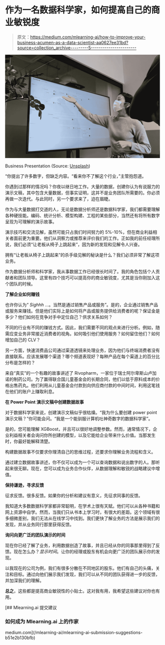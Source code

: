 # 作为一名数据科学家，如何提高自己的商业敏锐度

> 原文：<https://medium.com/mlearning-ai/how-to-improve-your-business-acumen-as-a-data-scientist-aa0627ee31bd?source=collection_archive---------5----------------------->

![](img/c8a9922512e70589844b5e0de23c6f81.png)

Business Presentation (Source: [Unsplash](https://unsplash.com/photos/K_VeavYEfdA))

“你提出了许多数字，但缺乏内容。“看来你不了解这个行业，”主管抱怨道。

你遇到过那样的情况吗？你夜以继日地工作。大量的数据，创建你认为有说服力的演示文稿，其中包含大量数据，但事实证明，这并不是业务团队所需要的。你必须再做一次迭代。与此同时，另一个要求来了，迫在眉睫。

作为与大量数据打交道的人，无论是数据分析师还是数据科学家，我们都需要理解各种硬技能。编码、统计分析、模型构建、工程的某些部分，当然还有将所有数字呈现为可理解的演示故事。

演示技巧和交流见解，虽然可能只占我们时间努力的 5%-10%，但在商业利益相关者面前更为重要。他们从洞察力或推荐来评价我们的工作。正如我的前任经理所说，我们必须“让老板从椅子上跳起来”，因为新的发现和见解令人兴奋。

拥有“让老板从椅子上跳起来”的杀手级见解的秘诀是什么？我们必须非常了解这项业务。

作为数据分析师和科学家，我从事数据工作已经很长时间了。我的角色包括个人贡献者和团队领导。这里有四个技巧可以提高你的商业敏锐度，尤其是当你刚加入这个团队的时候。

**了解企业如何赚钱**

也许你认为“ *Sighhh* …。当然是通过销售产品或服务”。是的，企业通过销售产品或服务来赚钱。但是他们实际上是如何将产品或服务提供给消费者的呢？保证金是多少？他们如何在竞争对手中定位自己？供求关系如何？

不同的行业有不同的赚钱方式。因此，我们需要不同的观点来进行分析。例如，随需应变业务非常接近消费者的视角。如何吸引他们使用服务？如何留住他们？如何增加自己的 CLV？

另一方面，快速消费品公司通过渠道透镜来处理业务，因为他们与终端消费者没有直接联系。应该发展哪个渠道？哪个频道表现好？每种产品在每个渠道上的百分比分布是怎样的？

来自“真实”的一个有趣的故事讲述了 Rivopharm，一家位于瑞士阿尔卑斯山卢加诺的制药公司。为了赢得联合国儿童基金会的长期合同，他们以低于原料成本的价格出售药丸。他们利用从儿童基金会付款到向供应商付款的中间时间，利用这笔钱在他们的账户上赚取利息。

**在 Power Point 演示文稿中创建数据故事**

对于数据科学家来说，创建演示文稿似乎很枯燥。“我为什么要创建 power point 演示文稿？”你可能会问。“我是一个能驯服计算机吐神奇数字的数据科学家”。

是的，您可能理解 XGBoost，并且可以很好地调整参数。然而，通常情况下，企业利益相关者会询问你所创建的模型，以及它能给企业带来什么价值。当那发生时，你最好能解释清楚。

构建数据故事不仅要求你理清自己的思维过程，还要求你理解业务流程和含义。

通过建立数据故事讲述，你不仅可以成为一个可以查询数据和说出数字的人。那听起来很无聊。现在，您可以成为业务合作伙伴，从数据理解和敏锐的战略建议中增值。

**保持谦逊，寻求反馈**

征求反馈。很多反馈。如果你的分析和建议有意义，先征求同事的反馈。

我知道大多数数据科学家都非常聪明，在学术上很有天赋。他们可以从各种书籍和网上资源中自学。然而，当我们只从书本上学习时，有很大的差距。这个领域有很多细微差别，我们无法从在线学习中找到。我们更快了解业务的方法是展示我们的发现，并从业务同行那里获得反馈。

**询问向更广泛的团队演示的时间**

现在你已经了解了业务，利用数据创造了故事，并且已经从你的同事那里得到了反馈。现在怎么办？*显示时间*。让你的经理或股东有机会向更广泛的团队展示你的发现。

以我现在的公司为例，我们有很多分散在不同地区的股东。他们有自己的头痛，关注和目标。通过向他们展示我们发现，我们可以从不同的团队获得进一步的反馈，并加深我们的理解。

**总之**，这些都是提高商业敏锐性的小贴士。这对我有用，我希望这些建议对你也有用。

[](/mlearning-ai/mlearning-ai-submission-suggestions-b51e2b130bfb) [## Mlearning.ai 提交建议

### 如何成为 Mlearning.ai 上的作家

medium.com](/mlearning-ai/mlearning-ai-submission-suggestions-b51e2b130bfb)